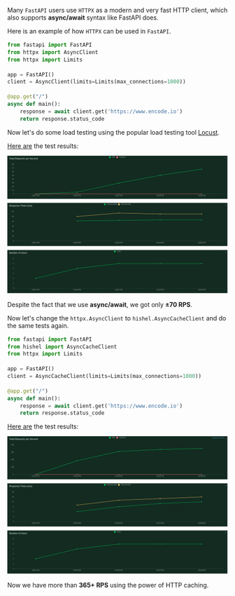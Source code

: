 Many `FastAPI` users use `HTTPX` as a modern and very fast HTTP client, which also supports **async/await** syntax like FastAPI does.

Here is an example of how `HTTPX` can be used in `FastAPI`.

``` python
from fastapi import FastAPI
from httpx import AsyncClient
from httpx import Limits

app = FastAPI()
client = AsyncClient(limits=Limits(max_connections=1000))

@app.get("/")
async def main():
    response = await client.get('https://www.encode.io')
    return response.status_code
```

Now let's do some load testing using the popular load testing tool [Locust](https://locust.io/).

[Here are](https://raw.githubusercontent.com/karosis88/hishel/master/docs/static/fastapi_without_cache.png) the test results:

<a href="">
    <img src="https://raw.githubusercontent.com/karosis88/hishel/master/docs/static/fastapi_without_cache.png" alt="pypi">
</a>

Despite the fact that we use **async/await**, we got only **±70 RPS**.

Now let's change the `httpx.AsyncClient` to `hishel.AsyncCacheClient` and do the same tests again.

``` python hl_lines="2 6"
from fastapi import FastAPI
from hishel import AsyncCacheClient
from httpx import Limits

app = FastAPI()
client = AsyncCacheClient(limits=Limits(max_connections=1000))

@app.get("/")
async def main():
    response = await client.get('https://www.encode.io')
    return response.status_code
```

[Here are](https://raw.githubusercontent.com/karosis88/hishel/master/docs/static/fastapi_with_cache.png) the test results:

<a href="">
    <img src="https://raw.githubusercontent.com/karosis88/hishel/master/docs/static/fastapi_with_cache.png" alt="pypi">
</a>

Now we have more than **365+ RPS** using the power of HTTP caching.